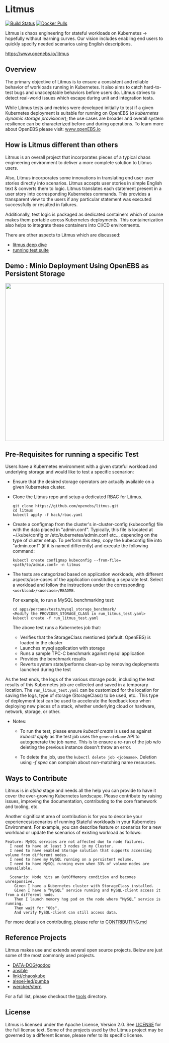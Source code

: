 # Litmus

[![Build Status](https://travis-ci.org/openebs/litmus.svg?branch=master)](https://travis-ci.org/openebs/litmus)
[![Docker Pulls](https://img.shields.io/docker/pulls/openebs/ansible-runner.svg)](https://hub.docker.com/r/openebs/ansible-runner)

Litmus is chaos engineering for stateful workloads on Kubernetes -> hopefully without learning curves.  Our vision includes  enabling end users to quickly specify needed scenarios using English descriptions. 
 
https://www.openebs.io/litmus

## Overview

The primary objective of Litmus is to ensure a consistent and reliable behavior of workloads running in Kubernetes. It also aims to catch hard-to-test bugs and unacceptable behaviors before users do. Litmus strives to detect real-world issues which escape during unit and integration tests.

While Litmus tests and metrics were developed initially to test if a given Kubernetes deployment is suitable for running on OpenEBS (_a kubernetes dynamic storage provisioner_); the use cases are broader and overall system resilience can be characterized before and during operations.  To learn more about OpenEBS please visit: www.openEBS.io

## How is Litmus different than others
Litmus is an overall project that incorporates pieces of a typical chaos engineering environment to deliver a more complete solution to Litmus users. 

Also, Litmus incorporates some innovations in translating end user user stories directly into scenarios. Litmus accepts user stories in simple English text & converts them to logic.  Litmus translates each statement present in a user story into corresponding Kubernetes commands. This provides a transparent view to the users if any particular statement was executed successfully or resulted in failures.

Additionally, test logic is packaged as dedicated containers which of course makes them portable across Kubernetes deployments. This containerization also helps to integrate these containers into CI/CD environments.

There are other aspects to Litmus which are discussed:
- [litmus deep dive](docs/litmus_deep_dive.md)
- [running test suite](docs/running_test_suite.md)

## Demo : Minio Deployment Using OpenEBS as Persistent Storage

<p align="center">
<img width="100%" height="500" src="images/litmus.svg">
</p>

## Pre-Requisites for running a specific Test

Users have a Kubernetes environment with a given stateful workload and underlying storage and would like to test a specific scenarion:

- Ensure that the desired storage operators are actually available on a given Kubernetes cluster.

- Clone the Litmus repo and setup a dedicated RBAC for Litmus.

  ```
  git clone https://github.com/openebs/litmus.git
  cd litmus
  kubectl apply -f hack/rbac.yaml 
  ```

- Create a configmap from the cluster's in-cluster-config (kubeconfig) file with the data placed in "admin.conf". 
Typically, this file is located at ~/.kube/config or /etc/kubernetes/admin.conf etc.., depending on the type of cluster setup. 
To perform this step, copy the kubeconfig file into "admin.conf" (if it is named differently) and execute the following command:

  ```
  kubectl create configmap kubeconfig --from-file=<path/to/admin.conf> -n litmus 
  ```

- The tests are categorized based on application workloads, with different aspects/use-cases of the application 
constituting a separate test. Select a workload and follow the instructions under the corresponding 
`<workload>/<usecase>/README`.

  For example, to run a MySQL benchmarking test:

  ```
  cd apps/percona/tests/mysql_storage_benchmark/
  <Modify the PROVIDER_STORAGE_CLASS in run_litmus_test.yaml>
  kubectl create -f run_litmus_test.yaml
  ```

  The above test runs a Kubernetes job that:
  - Verifies that the StorageClass mentioned (default: OpenEBS) is loaded in the cluster
  - Launches mysql application with storage
  - Runs a sample TPC-C benchmark against mysql application
  - Provides the benchmark results
  - Reverts system state/performs clean-up by removing deployments launched during the test

As the test ends, the logs of the various storage pods, including the test results of this Kubernetes job are 
collected and saved in a temporary location. The `run_litmus_test.yaml` can be customized for the location for 
saving the logs, type of storage (StorageClass) to be used, etc..  This type of deployment test can be used to accelerate the feedback loop when deploying new pieces of a stack, whether underlying cloud or hardware, network, storage, or other.

- Notes: 

  - To run the test, please ensure *kubectl create* is used as against *kubectl apply* as the test job uses the `generateName` API to autogenerate the
  job name. This is to ensure a re-run of the job w/o deleting the previous instance doesn't throw an error. 

  - To delete the job, use the `kubectl delete job <jobname>`. Deletion using *-f spec* can complain about non-matching name resources. 

## Ways to Contribute

Litmus is in *_alpha_* stage and needs all the help you can provide to have it cover the ever-growing Kubernetes landscape. Please contribute by raising issues, improving the documentation, contributing to the core framework and tooling, etc. 

Another significant area of contribution is for you to describe your experiences/scenarios of running Stateful workloads in your Kubernetes Environment.  For example, you can describe feature or scenarios for a new workload or update the scenarios of existing workload as follows:

```
Feature: MySQL services are not affected due to node failures. 
  I need to have at least 3 nodes in my Cluster.
  I need to have enabled Storage solution that supports accessing volume from different nodes.
  I need to have my MySQL running on a persistent volume.
  I need to have MySQL running even when 33% of volume nodes are unavailable.

  Scenario: Node hits an OutOfMemory condition and becomes unresponsive.
    Given I have a Kubernetes cluster with StorageClass installed.
    Given I have a “MySQL” service running and MySQL-client access it from a different node.
    Then I launch memory hog pod on the node where “MySQL” service is running, 
    Then wait for "60s",
    And verify MySQL-client can still access data.
```

For more details on contributing, please refer to [CONTRIBUTING.md](./CONTRIBUTING.md)

## Reference Projects

Litmus makes use and extends several open source projects. Below are just some of the most commonly used projects. 

- [DATA-DOG/godog](https://github.com/DATA-DOG/godog)
- [ansible](https://www.ansible.com/)
- [linki/chaoskube](https://github.com/linki/chaoskube)
- [alexei-led/pumba](https://github.com/alexei-led/pumba)
- [wercker/stern](https://github.com/wercker/stern)

For a full list, please checkout the [tools](./tools) directory.

## License

Litmus is licensed under the Apache License, Version 2.0. See [LICENSE](./LICENSE) for the full license text. Some of the projects used by the Litmus project may be governed by a different license, please refer to its specific license. 
